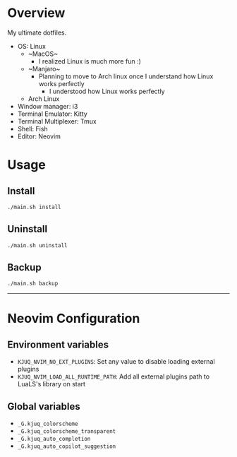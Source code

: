 # Overview

My ultimate dotfiles.

- OS: Linux
	- ~MacOS~
		- I realized Linux is much more fun :)
	- ~Manjaro~
		- Planning to move to Arch linux once I understand how Linux works perfectly
			- I understood how Linux works perfectly
	- Arch Linux
- Window manager: i3
- Terminal Emulator: Kitty
- Terminal Multiplexer: Tmux
- Shell: Fish
- Editor: Neovim

# Usage

## Install

```bash
./main.sh install
```

## Uninstall

```bash
./main.sh uninstall
```

## Backup

```bash
./main.sh backup
```

---

# Neovim Configuration

## Environment variables

- `KJUQ_NVIM_NO_EXT_PLUGINS`: Set any value to disable loading external plugins
- `KJUQ_NVIM_LOAD_ALL_RUNTIME_PATH`: Add all external plugins path to LuaLS's library on start

## Global variables

- `_G.kjuq_colorscheme`
- `_G.kjuq_colorscheme_transparent`
- `_G.kjuq_auto_completion`
- `_G.kjuq_auto_copilot_suggestion`
